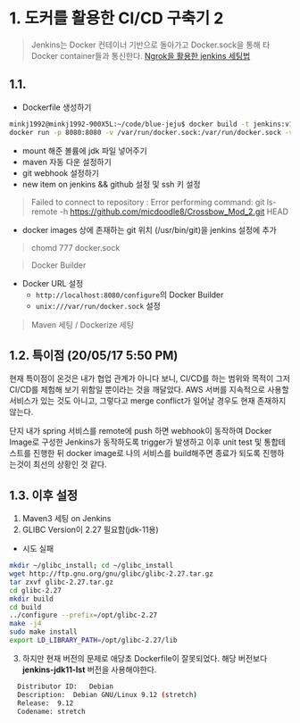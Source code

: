 # 1. 도커를 활용한 CI/CD 구축기 2
> Jenkins는 Docker 컨테이너 기반으로 돌아가고 Docker.sock을 통해 타 Docker container들과 통신한다.
> [Ngrok을 활용한 jenkins 세팅법](https://github.com/alreadyJ/create-CI)
## 1.1.  
- Dockerfile 생성하기

```bash
minkj1992@minkj1992-900X5L:~/code/blue-jeju$ docker build -t jenkins:v1 .
docker run -p 8080:8080 -v /var/run/docker.sock:/var/run/docker.sock -v /home/minkj1992/jenkins:/var/jenkins_home:rw --name jenkins jenkins:v1
```

- mount 해준 볼륨에 jdk 파일 넣어주기
- maven 자동 다운 설정하기
- git webhook 설정하기
- new item on jenkins && github 설정 및 ssh 키 설정

> Failed to connect to repository : Error performing command: git ls-remote -h https://github.com/micdoodle8/Crossbow_Mod_2.git HEAD
- docker images 상에 존재하는 git 위치 (/usr/bin/git)을 jenkins 설정에 추가

> chomd 777 docker.sock

> Docker Builder

- Docker URL 설정
  - `http://localhost:8080/configure`의 Docker Builder
  - `unix:///var/run/docker.sock` 설정


> Maven 세팅 / Dockerize 세팅

## 1.2. 특이점 (20/05/17 5:50 PM)
현재 특이점이 온것은 내가 협업 관계가 아니다 보니, CI/CD를 하는 범위와 목적이 그저 CI/CD를 체험해 보기 위함일 뿐이라는 것을 깨달았다. AWS 서버를 지속적으로 사용할 서비스가 있는 것도 아니고, 그렇다고 merge conflict가 일어날 경우도 현재 존재하지 않는다. 

단지 내가 spring 서비스를 remote에 push 하면 webhook이 동작하여 Docker Image로 구성한 Jenkins가 동작하도록 trigger가 발생하고 이후 unit test 및 통합테스트를 진행한 뒤 docker image로 나의 서비스를 build해주면 종료가 되도록 진행하는것이 최선의 상황인 것 같다.

## 1.3. 이후 설정
1. Maven3 세팅 on Jenkins
2. GLIBC Version이 2.27 필요함(jdk-11용)
  - 시도 실패
  ```bash
  mkdir ~/glibc_install; cd ~/glibc_install
  wget http://ftp.gnu.org/gnu/glibc/glibc-2.27.tar.gz
  tar zxvf glibc-2.27.tar.gz
  cd glibc-2.27
  mkdir build
  cd build
  ../configure --prefix=/opt/glibc-2.27
  make -j4
  sudo make install
  export LD_LIBRARY_PATH=/opt/glibc-2.27/lib
  ```
3. 하지만 현재 버전의 문제로 애당초 Dockerfile이 잘못되었다. 해당 버전보다 **jenkins-jdk11-lst** 버전을 사용해야한다.
```bash
  Distributor ID:	Debian
  Description:	Debian GNU/Linux 9.12 (stretch)
  Release:	9.12
  Codename:	stretch

```